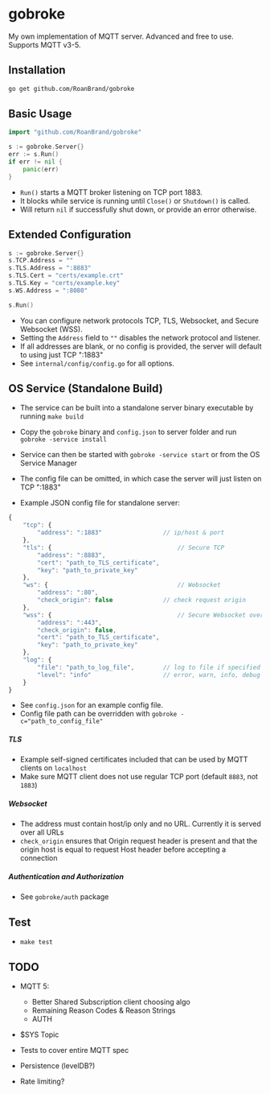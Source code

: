# gobroke
My own implementation of MQTT server. Advanced and free to use.
Supports MQTT v3-5.

## Installation
```bash
go get github.com/RoanBrand/gobroke
```
## Basic Usage
```go
import "github.com/RoanBrand/gobroke"

s := gobroke.Server{}
err := s.Run()
if err != nil {
	panic(err)
}
```
* `Run()` starts a MQTT broker listening on TCP port 1883.
* It blocks while service is running until `Close()` or `Shutdown()` is called.
* Will return `nil` if successfully shut down, or provide an error otherwise.

## Extended Configuration
```go
s := gobroke.Server{}
s.TCP.Address = ""
s.TLS.Address = ":8883"
s.TLS.Cert = "certs/example.crt"
s.TLS.Key = "certs/example.key"
s.WS.Address = ":8080"

s.Run()
```
* You can configure network protocols TCP, TLS, Websocket, and Secure Websocket (WSS).
* Setting the `Address` field to `""` disables the network protocol and listener.
* If all addresses are blank, or no config is provided, the server will default to using just TCP ":1883"
* See `internal/config/config.go` for all options.

## OS Service (Standalone Build)
* The service can be built into a standalone server binary executable by running `make build`
* Copy the `gobroke` binary and `config.json` to server folder and run `gobroke -service install`
* Service can then be started with `gobroke -service start` or from the OS Service Manager
* The config file can be omitted, in which case the server will just listen on TCP ":1883"

* Example JSON config file for standalone server:
```javascript
{
	"tcp": {
		"address": ":1883"                 // ip/host & port
	},
	"tls": {                                   // Secure TCP
		"address": ":8883",
		"cert": "path_to_TLS_certificate",
		"key": "path_to_private_key"
	},
	"ws": {                                    // Websocket
		"address": ":80",
		"check_origin": false              // check request origin
	},
	"wss": {                                   // Secure Websocket over HTTPS
		"address": ":443",
		"check_origin": false,
		"cert": "path_to_TLS_certificate",
		"key": "path_to_private_key"
	},
	"log": {
		"file": "path_to_log_file",        // log to file if specified
		"level": "info"                    // error, warn, info, debug
	}
}
```
* See `config.json` for an example config file.
* Config file path can be overridden with `gobroke -c="path_to_config_file"`

##### TLS
* Example self-signed certificates included that can be used by MQTT clients on `localhost`
* Make sure MQTT client does not use regular TCP port (default `8883`, not `1883`)
##### Websocket
* The address must contain host/ip only and no URL. Currently it is served over all URLs
* `check_origin` ensures that Origin request header is present and that the origin host is equal to request Host header before accepting a connection
##### Authentication and Authorization
* See `gobroke/auth` package

## Test
* `make test`

## TODO
* MQTT 5:
	* Better Shared Subscription client choosing algo
	* Remaining Reason Codes & Reason Strings
	* AUTH

* $SYS Topic
* Tests to cover entire MQTT spec
* Persistence (levelDB?)
* Rate limiting?
